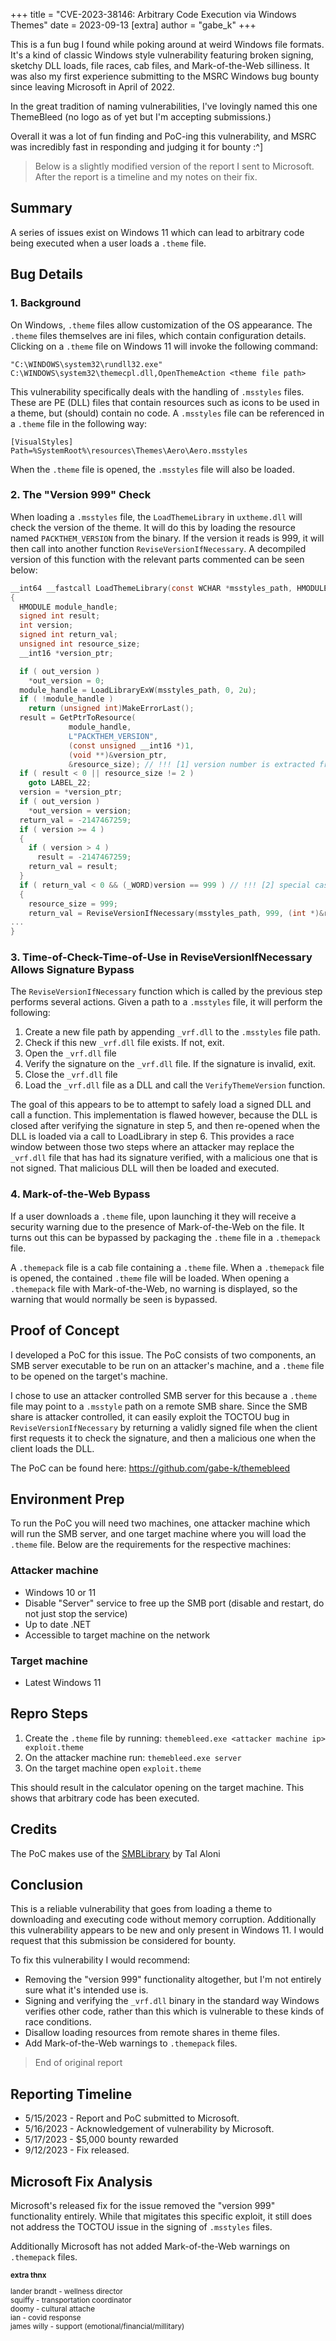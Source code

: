 +++
title = "CVE-2023-38146: Arbitrary Code Execution via Windows Themes"
date = 2023-09-13
[extra]
author = "gabe_k"
+++

This is a fun bug I found while poking around at weird Windows file formats. It's a kind of classic Windows style vulnerability featuring broken signing, sketchy DLL loads, file races, cab files, and Mark-of-the-Web silliness. It was also my first experience submitting to the MSRC Windows bug bounty since leaving Microsoft in April of 2022. 

In the great tradition of naming vulnerabilities, I've lovingly named this one ThemeBleed (no logo as of yet but I'm accepting submissions.)

Overall it was a lot of fun finding and PoC-ing this vulnerability, and MSRC was incredibly fast in responding and judging it for bounty :^]

> Below is a slightly modified version of the report I sent to Microsoft. After the report is a timeline and my notes on their fix.

## Summary

A series of issues exist on Windows 11 which can lead to arbitrary code being executed when a user loads a `.theme` file.

## Bug Details

### 1. Background

On Windows, `.theme` files allow customization of the OS appearance. The `.theme` files themselves are ini files, which contain configuration details. Clicking on a `.theme` file on Windows 11 will invoke the following command:

```
"C:\WINDOWS\system32\rundll32.exe" C:\WINDOWS\system32\themecpl.dll,OpenThemeAction <theme file path>
```
This vulnerability specifically deals with the handling of `.msstyles` files. These are PE (DLL) files that contain resources such as icons to be used in a theme, but (should) contain no code. A `.msstyles` file can be referenced in a `.theme` file in the following way:
```
[VisualStyles]
Path=%SystemRoot%\resources\Themes\Aero\Aero.msstyles
```

When the `.theme` file is opened, the `.msstyles` file will also be loaded.

### 2. The "Version 999" Check

When loading a `.msstyles` file, the `LoadThemeLibrary` in `uxtheme.dll` will check the version of the theme. It will do this by loading the resource named `PACKTHEM_VERSION` from the binary. If the version it reads is 999, it will then call into another function `ReviseVersionIfNecessary`. A decompiled version of this function with the relevant parts commented can be seen below:

```c
__int64 __fastcall LoadThemeLibrary(const WCHAR *msstyles_path, HMODULE *out_module, int *out_version)
{
  HMODULE module_handle;
  signed int result;
  int version;
  signed int return_val;
  unsigned int resource_size;
  __int16 *version_ptr;

  if ( out_version )
    *out_version = 0;
  module_handle = LoadLibraryExW(msstyles_path, 0, 2u);
  if ( !module_handle )
    return (unsigned int)MakeErrorLast();
  result = GetPtrToResource(
             module_handle,
             L"PACKTHEM_VERSION",
             (const unsigned __int16 *)1,
             (void **)&version_ptr,
             &resource_size); // !!! [1] version number is extracted from resource "PACKTHEM_VERSION"
  if ( result < 0 || resource_size != 2 )
    goto LABEL_22;
  version = *version_ptr;
  if ( out_version )
    *out_version = version;
  return_val = -2147467259;
  if ( version >= 4 )
  {
    if ( version > 4 )
      result = -2147467259;
    return_val = result;
  }
  if ( return_val < 0 && (_WORD)version == 999 ) // !!! [2] special case for version 999
  {
    resource_size = 999;
    return_val = ReviseVersionIfNecessary(msstyles_path, 999, (int *)&resource_size); // !!! [3] call to `ReviseVersionIfNecessary`
...
}
```

### 3. Time-of-Check-Time-of-Use in ReviseVersionIfNecessary Allows Signature Bypass

The `ReviseVersionIfNecessary` function which is called by the previous step performs several actions. Given a path to a `.msstyles` file, it will perform the following:

1. Create a new file path by appending `_vrf.dll` to the `.msstyles` file path.
2. Check if this new `_vrf.dll` file exists. If not, exit.
3. Open the `_vrf.dll` file
4. Verify the signature on the `_vrf.dll` file. If the signature is invalid, exit.
5. Close the `_vrf.dll` file
6. Load the `_vrf.dll` file as a DLL and call the `VerifyThemeVersion` function.

The goal of this appears to be to attempt to safely load a signed DLL and call a function. This implementation is flawed however, because the DLL is closed after verifying the signature in step 5, and then re-opened when the DLL is loaded via a call to LoadLibrary in step 6. This provides a race window between those two steps where an attacker may replace the `_vrf.dll` file that has had its signature verified, with a malicious one that is not signed. That malicious DLL will then be loaded and executed.

### 4. Mark-of-the-Web Bypass

If a user downloads a `.theme` file, upon launching it they will receive a security warning due to the presence of Mark-of-the-Web on the file. It turns out this can be bypassed by packaging the `.theme` file in a `.themepack` file.

A `.themepack` file is a cab file containing a `.theme` file. When a `.themepack` file is opened, the contained `.theme` file will be loaded. When opening a `.themepack` file with Mark-of-the-Web, no warning is displayed, so the warning that would normally be seen is bypassed. 

## Proof of Concept

I developed a PoC for this issue. The PoC consists of two components, an SMB server executable to be run on an attacker's machine, and a `.theme` file to be opened on the target's machine.

I chose to use an attacker controlled SMB server for this because a `.theme` file may point to a `.msstyle` path on a remote SMB share. Since the SMB share is attacker controlled, it can easily exploit the TOCTOU bug in `ReviseVersionIfNecessary` by returning a validly signed file when the client first requests it to check the signature, and then a malicious one when the client loads the DLL.

The PoC can be found here: https://github.com/gabe-k/themebleed

## Environment Prep

To run the PoC you will need two machines, one attacker machine which will run the SMB server, and one target machine where you will load the `.theme` file. Below are the requirements for the respective machines:

### Attacker machine

- Windows 10 or 11
- Disable "Server" service to free up the SMB port (disable and restart, do not just stop the service)
- Up to date .NET
- Accessible to target machine on the network

### Target machine

- Latest Windows 11

## Repro Steps

1. Create the `.theme` file by running: `themebleed.exe <attacker machine ip> exploit.theme`
2.  On the attacker machine run: `themebleed.exe server`
3. On the target machine open `exploit.theme`

This should result in the calculator opening on the target machine. This shows that arbitrary code has been executed.

## Credits

The PoC makes use of the [SMBLibrary](https://github.com/TalAloni/SMBLibrary) by Tal Aloni

## Conclusion

This is a reliable vulnerability that goes from loading a theme to downloading and executing code without memory corruption. Additionally this vulnerability appears to be new and only present in Windows 11. I would request that this submission be considered for bounty.

To fix this vulnerability I would recommend:

- Removing the "version 999" functionality altogether, but I'm not entirely sure what it's intended use is.
- Signing and verifying the `_vrf.dll` binary in the standard way Windows verifies other code, rather than this which is vulnerable to these kinds of race conditions.
- Disallow loading resources from remote shares in theme files.
- Add Mark-of-the-Web warnings to `.themepack` files.

> End of original report

## Reporting Timeline

- 5/15/2023 - Report and PoC submitted to Microsoft.
- 5/16/2023 - Acknowledgement of vulnerability by Microsoft.
- 5/17/2023 - $5,000 bounty rewarded
- 9/12/2023 - Fix released.

## Microsoft Fix Analysis

Microsoft's released fix for the issue removed the "version 999" functionality entirely. While that migitates this specific exploit, it still does not address the TOCTOU issue in the signing of `.msstyles` files.

Additionally Microsoft has not added Mark-of-the-Web warnings on `.themepack` files.

<small>

**extra thnx**

lander brandt - wellness director</br>
squiffy - transportation coordinator</br>
doomy - cultural attache</br>
ian - covid response</br>
james willy - support (emotional/financial/millitary)
